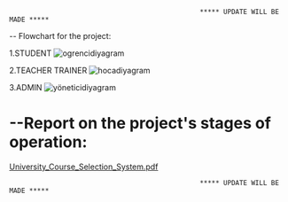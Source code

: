                                                     ***** UPDATE WILL BE MADE *****
-- Flowchart for the project:

1.STUDENT
![ogrencidiyagram](https://github.com/YusufAtti/University_Course_Selection_System/assets/158186024/5cfaa6df-14f4-4fce-aad5-3a330b64a638)

2.TEACHER TRAINER
![hocadiyagram](https://github.com/YusufAtti/University_Course_Selection_System/assets/158186024/5c6bd9cc-d36d-4baa-ba96-ce825f6cacea)

3.ADMIN
![yöneticidiyagram](https://github.com/YusufAtti/University_Course_Selection_System/assets/158186024/23237a2a-06bb-46fe-9338-f51d61499c49)



# --Report on the project's stages of operation: 
[University_Course_Selection_System.pdf](https://github.com/YusufAtti/University_Course_Selection_System/files/14229241/University_Course_Selection_System.pdf)

















                                                    ***** UPDATE WILL BE MADE *****
